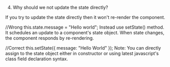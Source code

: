 4. Why should we not update the state directly?



If you try to update the state directly then it won't re-render the component.

//Wrong
this.state.message = "Hello world";
Instead 
use setState() method. It schedules an update to a component's state object. When state changes, the component responds by re-rendering.

//Correct
this.setState({ message: "Hello World" });
Note: You can directly assign to the state object either in constructor or using latest javascript's class field declaration syntax.